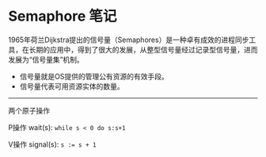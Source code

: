 # Semaphore 笔记

1965年荷兰Dijkstra提出的信号量（Semaphores）是一种卓有成效的进程同步工具，在长期的应用中，得到了很大的发展，从整型信号量经过记录型信号量，进而发展为“信号量集”机制。

* 信号量就是OS提供的管理公有资源的有效手段。
* 信号量代表可用资源实体的数量。

---
两个原子操作

P操作 wait(s): `while s < 0 do s:s+1`

V操作 signal(s): `s := s + 1`

